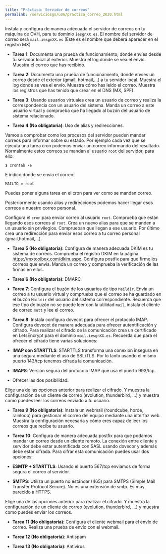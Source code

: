 ```yaml
---
title: "Práctica: Servidor de correos"
permalink: /serviciosgs/u06/practica_correo_2020.html
---
```


Instala y configura de manera adecuada el servidor de correos en tu máquina de OVH, para tu dominio `iesgnXX.es`. El nombre del servidor de correo será `mail.iesgnXX.es` (Este es el nombre que deberá aparecer en el registro MX)

* **Tarea 1**: Documenta una prueba de funcionamiento, donde envíes desde tu servidor local al exterior. Muestra el log donde se vea el envío. Muestra el correo que has recibido.
* **Tarea 2**: Documenta una prueba de funcionamiento, donde envíes un correo desde el exterior (gmail, hotmail,...) a tu servidor local. Muestra el log donde se vea el envío. Muestra cómo has leído el correo. Muestra los registros que has tenido que crear en el DNS (MX, SPF).

* **Tarea 3**: Usando usuarios virtuales crea un usuario de correo y realiza la correspondencia con un usuario del sistema. Manda un correo a este usuario virtual y comprueba que ha llegado al buzón del usuario de sistema relacionado.

* **Tarea 4 (No obligatoria)**: Uso de alias y redirecciones.

Vamos a comprobar como los procesos del servidor pueden mandar correos para informar sobre su estado. Por ejemplo cada vez que se ejecuta una tarea cron podemos enviar un correo informando del resultado. Normalmente estos correos se mandan al usuario `root` del servidor, para ello:

    $ crontab -e

E indico donde se envía el correo:

    MAILTO = root

Puedes poner alguna tarea en el cron para ver como se mandan correo.

Posteriormente usando alias y redirecciones podemos hacer llegar esos correos a nuestro correo personal.

Configura el `cron` para enviar correo al usuario `root`. Comprueba que están llegando esos correos al `root`. Crea un nuevo alias para que se manden a un usuario sin privilegios. Comprueban que llegan a ese usuario. Por último crea una redirección para enviar esos correo a tu correo personal (gmail,hotmail,...).

* **Tarea 5 (No obligatoria)**: Configura de manera adecuada DKIM es tu sistema de correos. Comprueba el registro DKIM en la página https://mxtoolbox.com/dkim.aspx. Configura postfix para que firme los correos que envía. Manda un correo y comprueba la verificación de las firmas en ellos.

* **Tarea 6 (No obligatoria)**: DMARC

* **Tarea 7**: Configura el buzón de los usuarios de tipo `Maildir`. Envía un correo a tu usuario virtual y comprueba que el correo se ha guardado en el buzón `Maildir` del usuario del sistema correspondiente. Recuerda que ese tipo de buzón no se puede leer con la utilidad `mail`, instala el cliente de correo `mutt` y lee el correo.

* **Tarea 8**: Instala configura dovecot para ofrecer el protocolo IMAP. Configura dovecot de manera adecuada para ofrecer autentificación y cifrado.
Para realizar el cifrado de la comunicación crea un certificado en LetsEncrypt para el dominio `mail.iesgnXX.es`. Recuerda que para el ofrecer el cifrado tiene varias soluciones:

* **IMAP con STARTTLS**: STARTTLS transforma una conexión insegura en una segura mediante el uso de SSL/TLS. Por lo tanto usando el mismo puerto 143/tcp tenemos cifrada la comunicación.
* **IMAPS**: Versión segura del protocolo IMAP que usa el puerto 993/tcp.
* Ofrecer las dos posibilidad.

Elige una de las opciones anterior para realizar el cifrado. Y muestra la configuración de un cliente de correo (evolution, thunderbird, ...) y muestra como puedes leer los correos enviado a tu usuario.

* **Tarea 9 (No obligatoria)**: Instala un webmail (roundcube, horde, rainloop) para gestionar el correo del equipo mediante una interfaz web. Muestra la configuración necesaria y cómo eres capaz de leer los correos que recibe tu usuario.

* **Tarea 10**: Configura de manera adecuada postfix para que podamos mandar un correo desde un cliente remoto. La conexión entre cliente y servidor debe estar autentificada con SASL usando dovecor y además debe estar cifrada. Para cifrar esta comunicación puedes usar dos opciones:

* **ESMTP + STARTTLS**: Usando el puerto 567/tcp enviamos de forma segura el correo al servidor.
* **SMTPS**: Utiliza un puerto no estándar  (465) para SMTPS (Simple Mail Transfer Protocol Secure). No es una extensión de smtp. Es muy parecido a HTTPS.

Elige una de las opciones anterior para realizar el cifrado. Y muestra la configuración de un cliente de correo (evolution, thunderbird, ...) y muestra como puedes enviar los correos.

* **Tarea 11 (No obligatoria)**: Configura el cliente webmail para el envío de correo. Realiza una prueba de envío con el webmail.

* **Tarea 12 (No obligatoria)**: Antispam

* **Tarea 13 (No obligatoria)**: Antivirus